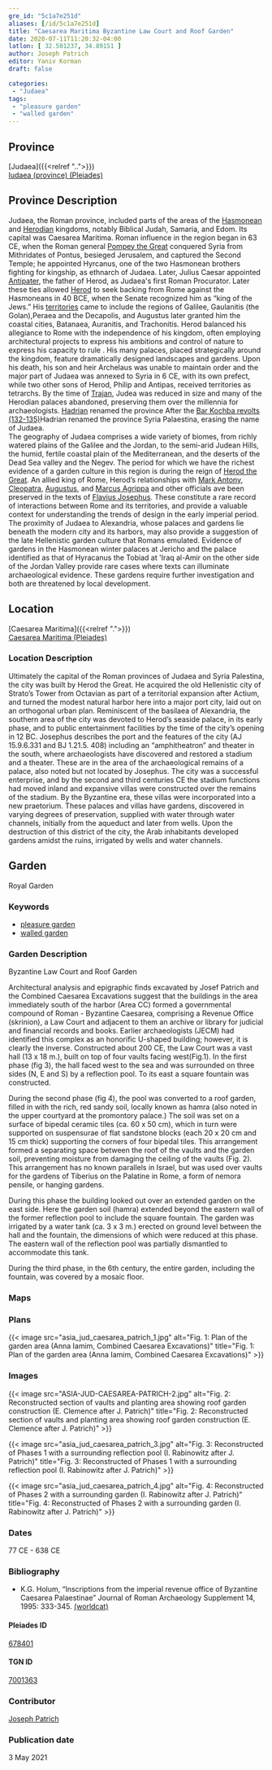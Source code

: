 ```yaml
---
gre_id: "5c1a7e251d"
aliases: [/id/5c1a7e251d]
title: "Caesarea Maritima Byzantine Law Court and Roof Garden"
date: 2020-07-11T11:20:32-04:00
latlon: [ 32.501237, 34.89151 ]
author: Joseph Patrich
editor: Yaniv Korman
draft: false

categories:
 - "Judaea"
tags:
 - "pleasure garden"
 - "walled garden"
---
```


## Province

[Judaea]({{<relref "..">}}) \
[Iudaea (province) (Pleiades)](https://pleiades.stoa.org/places/981527)

## Province Description
Judaea, the Roman province, included parts of the areas of the [Hasmonean](https://en.wikipedia.org/wiki/Hasmonean_dynasty) and [Herodian](https://en.wikipedia.org/wiki/Herodian_dynasty) kingdoms, notably Biblical Judah, Samaria, and Edom. Its capital was Caesarea Maritima. Roman influence in the region began in 63 CE, when the Roman general [Pompey the Great](https://en.wikipedia.org/wiki/Pompey) conquered Syria from Mithridates of Pontus, besieged Jerusalem, and captured the Second Temple; he appointed Hyrcanus, one of the two Hasmonean brothers fighting for kingship, as ethnarch of Judaea. Later, Julius Caesar  appointed [Antipater](https://en.wikipedia.org/wiki/Antipater_the_Idumaean), the father of Herod, as  Judaea's first Roman Procurator. Later these ties allowed [Herod](https://en.wikipedia.org/wiki/Herod_the_Great) to seek backing from Rome against the Hasmoneans in 40 BCE, when the Senate recognized him as “king of the Jews.”  His [territories](https://en.wikipedia.org/wiki/Herodian_Kingdom_of_Judea) came to include the regions of Galilee, Gaulanitis (the Golan),Peraea and the Decapolis, and Augustus later granted him the coastal cities, Batanaea, Auranitis, and Trachonitis. Herod balanced his allegiance to Rome with the independence of his kingdom, often employing architectural projects to express his ambitions and control of nature to express his capacity to rule . His many palaces, placed strategically around the kingdom, feature dramatically designed landscapes and gardens.  Upon his death, his son and heir Archelaus was unable to maintain order and the major part of Judaea was annexed to Syria in 6 CE, with its own prefect, while two other sons of Herod, Philip and Antipas, received territories as tetrarchs. By the time of [Trajan](https://en.wikipedia.org/wiki/Trajan), Judea was reduced in size and many of the Herodian palaces abandoned, preserving them over the millennia for archaeologists. [Hadrian](https://en.wikipedia.org/wiki/Hadrian) renamed the province  After the [Bar Kochba revolts (132-135)](https://en.wikipedia.org/wiki/Bar_Kokhba_revolt)Hadrian renamed the province Syria Palaestina, erasing the name of Judaea.  
The geography of Judaea comprises a wide variety of biomes, from richly watered plains of the Galilee and the Jordan, to the semi-arid Judean Hills, the humid, fertile coastal plain of the Mediterranean, and the deserts of the Dead Sea valley and the Negev. The period for which we have the richest evidence of a garden culture in this region is during the reign of [Herod the Great](https://en.wikipedia.org/wiki/Herod_the_Great).  An allied king of Rome, Herod’s relationships with [Mark Antony](https://en.wikipedia.org/wiki/Mark_Antony), [Cleopatra](https://en.wikipedia.org/wiki/Cleopatra), [Augustus](https://en.wikipedia.org/wiki/Augustus), and [Marcus Agrippa](https://en.wikipedia.org/wiki/Marcus_Vipsanius_Agrippa) and other officials ave been preserved in the texts of [Flavius Josephus](https://en.wikipedia.org/wiki/Josephus).  These constitute a rare record of interactions between Rome and its territories, and provide a valuable context for understanding the trends of design in the early imperial period.  The proximity of Judaea to Alexandria, whose palaces and gardens lie beneath the modern city and its harbors, may also provide a suggestion of the late Hellenistic garden culture that Romans emulated.  Evidence of gardens in the Hasmonean winter palaces at Jericho and the palace identified as that of Hyracanus the Tobiad at 'Iraq al-Amir on the other side of the Jordan Valley provide rare cases where texts can illuminate archaeological evidence. These gardens require further investigation and both are threatened by local development.



## Location

[Caesarea Maritima]({{<relref ".">}}) \
[Caesarea Maritima (Pleiades)](https://pleiades.stoa.org/places/678401/?searchterm=Caesarea%20Maritima*)

### Location Description

Ultimately the capital of the Roman provinces of Judaea and Syria Palestina, the city was built by Herod the Great. He acquired the old Hellenistic city of Strato’s Tower from Octavian as part of a territorial expansion after Actium, and turned the modest natural harbor here into a major port city, laid out on an orthogonal urban plan. Reminiscent of the basilaea of Alexandria, the southern area of the city was devoted to Herod’s seaside palace, in its early phase, and to public entertainment facilities by the time of the city’s opening in 12 BC.  Josephus describes the port and the features of the city  (AJ 15.9.6.331 and BJ 1.21.5. 408)  including an “amphitheatron” and theater in the south, where archaeologists have discovered and restored a stadium and a theater.  These are in the area of the archaeological remains of a palace, also noted but not located by Josephus.  The city was a successful enterprise, and by the second and third centuries CE the stadium functions had moved inland and expansive villas were constructed over the remains of the stadium.  By the Byzantine era, these villas were incorporated into a new praetorium.  These palaces and villas have gardens, discovered in varying degrees of preservation, supplied with water through water channels, initially from the aqueduct and later from wells.   Upon the destruction of this district of the city, the Arab inhabitants developed gardens amidst the ruins, irrigated by wells and water channels.   

<!-- LEAVE THIS BLANK FOR NOW -->

<!--## Sublocation-->

<!--
[AREA WITHIN LOCATION, LIKE “PALATINE HILL”](GEOREFERENCE LINK)
A sublocation is any area larger than an individual garden, but located within a location. I would always try to include a link to a controlled vocabulary here if possible. This ID may well be different from the Garden ID, e.g., Pompeii versus a Garden in one of the houses which has its own Pleiades ID.
-->

<!--### Sublocation Description-->

<!-- DESCRIPTION -->

## Garden

Royal Garden

### Keywords

- [pleasure garden](http://www.getty.edu/vow/AATFullDisplay?find=garden&logic=AND&note=&english=N&prev_page=4&subjectid=300008115)
- [walled garden](http://www.getty.edu/vow/AATFullDisplay?find=garden&logic=AND&note=&english=N&prev_page=5&subjectid=300008129)

### Garden Description
Byzantine Law Court and Roof Garden

Architectural analysis and epigraphic finds excavated by Josef Patrich and the Combined Caesarea Excavations suggest that the buildings in the area immediately south of the harbor (Area CC) formed a governmental compound of Roman - Byzantine Caesarea, comprising a Revenue Office (skrinion), a Law Court and adjacent to them an archive or library for judicial and financial records and books. Earlier archaeologists (JECM) had identified this complex as an honorific U-shaped building; however, it is clearly the inverse.  Constructed about 200 CE, the Law Court was a vast hall (13 x 18 m.), built on top of four vaults facing west(Fig.1). In the first phase (fig 3), the hall faced west to the sea and was surrounded on three sides (N, E and S) by a reflection pool. To its east a square fountain was constructed.

During the second phase (fig 4), the pool was converted to a roof garden, filled in with the rich, red sandy soil, locally known as hamra (also noted in the upper courtyard at the promontory palace.) The soil was set on a surface of bipedal ceramic tiles (ca. 60 x 50 cm), which in turn were supported on suspensurae of flat sandstone blocks (each 20 x 20 cm and 15 cm thick) supporting the corners of four bipedal tiles. This arrangement formed a separating space between the roof of the vaults and the garden soil, preventing moisture from damaging the ceiling of the vaults (Fig. 2). This arrangement has no known parallels in Israel, but was used over vaults for the gardens of Tiberius on the Palatine in Rome, a form of nemora pensile, or hanging gardens.

During this phase the building looked out over an extended garden on the east side.  Here the garden soil (hamra) extended beyond the eastern wall of the former reflection pool to include the square fountain. The garden was irrigated by a water tank (ca. 3 x 3 m.) erected on ground level between the hall and the fountain, the dimensions of which were reduced at this phase. The eastern wall of the reflection pool was partially dismantled to accommodate this tank.

During the third phase, in the 6th century, the entire garden, including the fountain, was covered by a mosaic floor.

### Maps

<!--
{{< image src="FILENAME" alt="ALT_TEXT" title="CAPTION" >}}
-->

### Plans

{{< image src="asia_jud_caesarea_patrich_1.jpg" alt="Fig. 1: Plan of the garden area (Anna Iamim, Combined Caesarea Excavations)" title="Fig. 1: Plan of the garden area (Anna Iamim, Combined Caesarea Excavations)" >}}

### Images

{{< image src="ASIA-JUD-CAESAREA-PATRICH-2.jpg" alt="Fig. 2: Reconstructed section of vaults and planting area showing roof garden construction (E. Clemence after J. Patrich)" title="Fig. 2: Reconstructed section of vaults and planting area showing roof garden construction (E. Clemence after J. Patrich)" >}}

{{< image src="asia_jud_caesarea_patrich_3.jpg" alt="Fig. 3: Reconstructed of Phases 1 with a surrounding reflection pool (I. Rabinowitz after J. Patrich)" title="Fig. 3: Reconstructed of Phases 1 with a surrounding reflection pool (I. Rabinowitz after J. Patrich)" >}}

{{< image src="asia_jud_caesarea_patrich_4.jpg" alt="Fig. 4: Reconstructed of Phases 2 with a surrounding garden (I. Rabinowitz after J. Patrich)" title="Fig. 4: Reconstructed of Phases 2 with a surrounding garden (I. Rabinowitz after J. Patrich)" >}}

### Dates

77 CE - 638 CE

### Bibliography

*  K.G. Holum, “Inscriptions from the imperial revenue office of Byzantine Caesarea Palaestinae” Journal of Roman Archaeology Supplement 14, 1995: 333-345. [(worldcat)](https://www.worldcat.org/title/roman-and-byzantine-near-east-some-recent-archaeological-research/oclc/607804837&referer=brief_results)


<!--#### Periodo ID-->

<!-- [PERIODO_ID](https://pleiades.stoa.org/places/PLEIADES_ID) -->

#### Pleiades ID

[678401](https://pleiades.stoa.org/places/678401/?searchterm=Caesarea%20Maritima*)

#### TGN ID

[7001363](http://www.getty.edu/vow/TGNFullDisplay?find=CAESAREA+MARITIMA&place=&nation=&prev_page=1&english=Y&subjectid=7001363)

### Contributor

[Joseph Patrich](http://pluto.mscc.huji.ac.il/~patrichj/my_web_site/)
<!--ORCID: [#](#)-->

### Publication date


3 May 2021

<!--### Related articles-->

<!-- Links to other related articles. Leave blank for now -->
